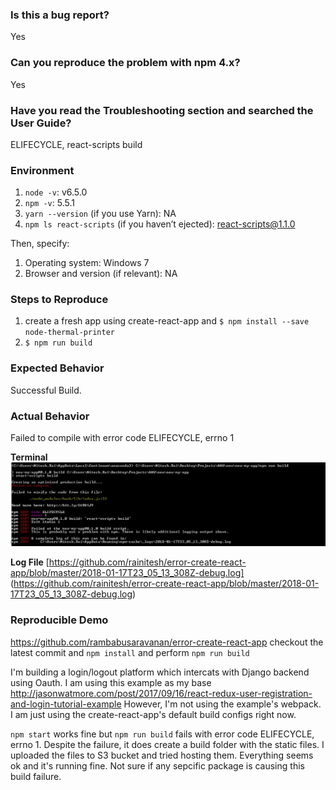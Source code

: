 <!--
  PLEASE DON'T DELETE THIS TEMPLATE UNTIL YOU HAVE READ THE FIRST SECTION.
-->

### Is this a bug report?

Yes

<!--
  If you answered "Yes":

    We expect that it will take you about 30 minutes to produce a high-quality bug report.
    While this may seem like a lot, putting care into issues helps us fix them faster.
    For bug reports, it is REQUIRED to fill the rest of this template, or the issue will be closed.

  If you answered "No":

    If this is a question or a discussion, you may delete this template and write in a free form.
    Note that we don't provide help for webpack questions after ejecting.
    You can find webpack docs at https://webpack.js.org/.

  Now scroll below!
-->


### Can you reproduce the problem with npm 4.x?

<!--
  Many errors, especially related to "missing modules", are due to npm bugs.
  Which version of npm are you running? You can find out by checking:

    npm -v

  If it's not starting with 4, try to install npm 4.x:

    npm install -g npm@4
    cd your_project_directory
    rm -rf node_modules
    npm cache clear
    npm install

  Then try to reproduce the issue again.
  Can you still reproduce it?

  Note: Please try this even if you are using Yarn. Yarn also has bugs.
-->

Yes


### Have you read the Troubleshooting section and searched the User Guide?

<!--
  There are a few common documented problems, such as watcher not detecting changes.
  They are described in the Troubleshooting section of the User Guide:

  https://github.com/facebookincubator/create-react-app/blob/master/packages/react-scripts/template/README.md#troubleshooting

  Have you read that section, and have you searched the User Guide for symptoms of your problem?
  Please write the answer below:
-->

ELIFECYCLE, react-scripts build


### Environment

<!--
  Please fill in all the relevant fields by running these commands in terminal.
-->

1. `node -v`: v6.5.0
2. `npm -v`: 5.5.1
4. `yarn --version` (if you use Yarn): NA
3. `npm ls react-scripts` (if you haven’t ejected): react-scripts@1.1.0

Then, specify:

1. Operating system: Windows 7
2. Browser and version (if relevant): NA


### Steps to Reproduce

<!--
  How would you describe your issue to someone who doesn’t know you or your project?
  Try to write a sequence of steps that anybody can repeat to see the issue.
-->


1. create a fresh app using create-react-app and `$ npm install --save node-thermal-printer`
2. `$ npm run build`


### Expected Behavior

<!--
  How did you expect the tool to behave?
  It’s fine if you’re not sure your understanding is correct.
  Just write down what you thought would happen.
-->

Successful Build.


### Actual Behavior

<!--
  Did something go wrong?
  Is something broken, or not behaving as you expected?
  Describe this section in detail, and attach screenshots if possible.
-->
Failed to compile with error code ELIFECYCLE, errno 1

**Terminal**
![alt text](https://github.com/rainitesh/error-create-react-app/blob/master/build-error.JPG)


**Log File**
[https://github.com/rainitesh/error-create-react-app/blob/master/2018-01-17T23_05_13_308Z-debug.log]
(https://github.com/rainitesh/error-create-react-app/blob/master/2018-01-17T23_05_13_308Z-debug.log)

### Reproducible Demo

<!--
  Please share a project that reproduces the issue.
  There are two ways to do it:

    * Create a new app and try to reproduce the issue in it.
      This is useful if you roughly know where the problem is, or can’t share the real code.

    * Or, copy your app and remove things until you’re left with the minimal reproducible demo.
      This is useful for finding the root cause. You may then optionally create a new project.

  This is a good guide to creating bug demos: https://stackoverflow.com/help/mcve
  Once you’re done, push the project to GitHub and paste the link to it below:
-->

https://github.com/rambabusaravanan/error-create-react-app
checkout the latest commit and `npm install` and perform `npm run build`

<!--
  What happens if you skip this step?

  Someone will read your bug report, and maybe will be able to help you,
  but it’s unlikely that it will get much attention from the team. Eventually,
  the issue will likely get closed in favor of issues that have reproducible demos.

  Please remember that:

    * Issues without reproducible demos have a very low priority.
    * The person fixing the bug would have to do that anyway. Please be respectful of their time.
    * You might figure out the issues yourself as you work on extracting it.

  Thanks for helping us help you!
-->
I'm building a login/logout platform which intercats with Django backend using Oauth. I am using this example as my base http://jasonwatmore.com/post/2017/09/16/react-redux-user-registration-and-login-tutorial-example However, I'm not using the example's webpack. I am just using the create-react-app's default build configs right now. 

`npm start` works fine but `npm run build` fails with error code ELIFECYCLE, errno 1. Despite the failure, it does create a build folder with the static files. I uploaded the files to S3 bucket and tried hosting them. Everything seems ok and it's running fine. Not sure if any sepcific package is causing this build failure.
